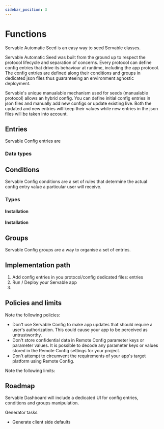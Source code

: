 ```yaml
---
sidebar_position: 3
---
```


# Functions
Servable Automatic Seed is an easy way to seed Servable classes.

Servable Automatic Seed was built from the ground up to respect the protocol lifecycle and separation of concerns. Every protocol can define config entries that drive its behaviour at runtime, including the app protocol. The config entries are defined along their conditions and groups in dedicated json files thus guaranteeing an environment agnostic deployment.

Servable's unique manualable mechanism used for seeds (manualable protocol) allows an hybrid config. You can define initial config entries in json files and manually add new configs or update existing live. Both the updated and new entries will keep their values while new entries in the json files will be taken into account.

## Entries

Servable Config entries are 
### Data types

## Conditions

Servable Config conditions are a set of rules that determine the actual config entry value a particular user will receive.

### Types
#### Installation
#### Installation

## Groups
Servable Config groups are a way to organise a set of entries.


## Implementation path

1. Add config entries in you protocol/config dedicated files: entries
2. Run / Deploy your Servable app
3. 

## Policies and limits

Note the following policies:

- Don't use Servable Config to make app updates that should require a user's authorization. This could cause your app to be perceived as untrustworthy.
- Don't store confidential data in Remote Config parameter keys or parameter values. It is possible to decode any parameter keys or values stored in the Remote Config settings for your project.
- Don't attempt to circumvent the requirements of your app's target platform using Remote Config.

Note the following limits:



## Roadmap

Servable Dashboard will include a dedicated UI for config entries, conditions and groups manipulation.



Generator tasks
- Generate client side defaults